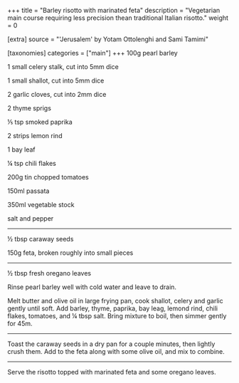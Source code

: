 +++
title = "Barley risotto with marinated feta"
description = "Vegetarian main course requiring less precision thean traditional Italian risotto."
weight = 0

[extra]
source = "'Jerusalem' by Yotam Ottolenghi and Sami Tamimi"

[taxonomies]
categories = ["main"]
+++
100g pearl barley

1 small celery stalk, cut into 5mm dice

1 small shallot, cut into 5mm dice

2 garlic cloves, cut into 2mm dice

2 thyme sprigs

⅕ tsp smoked paprika

2 strips lemon rind

1 bay leaf

¼ tsp chili flakes

200g tin chopped tomatoes

150ml passata

350ml vegetable stock

salt and pepper

---

½ tbsp caraway seeds

150g feta, broken roughly into small pieces

---

½ tbsp fresh oregano leaves

<!-- sep -->
Rinse pearl barley well with cold water and leave to drain.

Melt butter and olive oil in large frying pan, cook shallot, celery and garlic gently until soft.
Add barley, thyme, paprika, bay leag, lemond rind, chili flakes, tomatoes, and ¼ tbsp salt.
Bring mixture to boil, then simmer gently for 45m.

---

Toast the caraway seeds in a dry pan for a couple minutes, then lightly crush them.
Add to the feta along with some olive oil, and mix to combine.

---

Serve the risotto topped with marinated feta and some oregano leaves.
